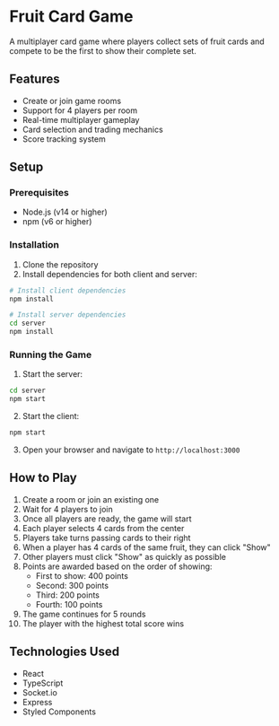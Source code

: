 # Fruit Card Game

A multiplayer card game where players collect sets of fruit cards and compete to be the first to show their complete set.

## Features

- Create or join game rooms
- Support for 4 players per room
- Real-time multiplayer gameplay
- Card selection and trading mechanics
- Score tracking system

## Setup

### Prerequisites

- Node.js (v14 or higher)
- npm (v6 or higher)

### Installation

1. Clone the repository
2. Install dependencies for both client and server:

```bash
# Install client dependencies
npm install

# Install server dependencies
cd server
npm install
```

### Running the Game

1. Start the server:
```bash
cd server
npm start
```

2. Start the client:
```bash
npm start
```

3. Open your browser and navigate to `http://localhost:3000`

## How to Play

1. Create a room or join an existing one
2. Wait for 4 players to join
3. Once all players are ready, the game will start
4. Each player selects 4 cards from the center
5. Players take turns passing cards to their right
6. When a player has 4 cards of the same fruit, they can click "Show"
7. Other players must click "Show" as quickly as possible
8. Points are awarded based on the order of showing:
   - First to show: 400 points
   - Second: 300 points
   - Third: 200 points
   - Fourth: 100 points
9. The game continues for 5 rounds
10. The player with the highest total score wins

## Technologies Used

- React
- TypeScript
- Socket.io
- Express
- Styled Components 